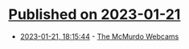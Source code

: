 # [Published on 2023-01-21](index.md)

* [2023-01-21, 18:15:44](https://news.ycombinator.com/item?id=34468654) - [The McMurdo Webcams](https://www.usap.gov/videoclipsandmaps/mcmwebcam.cfm)
